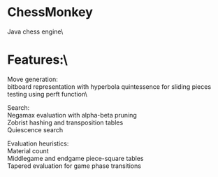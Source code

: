 # ChessMonkey
Java chess engine\

# Features:\
Move generation:\
bitboard representation with hyperbola quintessence for sliding pieces\
testing using perft function\

Search:\
Negamax evaluation with alpha-beta pruning\
Zobrist hashing and transposition tables\
Quiescence search

Evaluation heuristics:\
Material count\
Middlegame and endgame piece-square tables\
Tapered evaluation for game phase transitions

